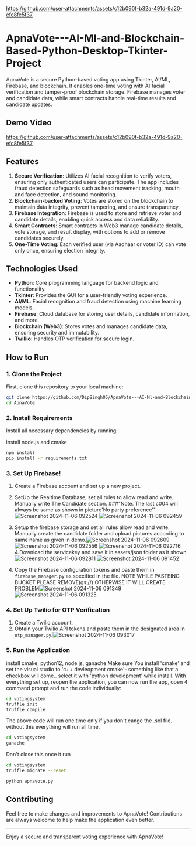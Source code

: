 https://github.com/user-attachments/assets/c12b090f-b32a-491d-9a20-efc8fe5f37

# ApnaVote---AI-Ml-and-Blockchain-Based-Python-Desktop-Tkinter-Project
ApnaVote is a secure Python-based voting app using Tkinter, AI/ML, Firebase, and blockchain. It enables one-time voting with AI facial verification and tamper-proof blockchain storage. Firebase manages voter and candidate data, while smart contracts handle real-time results and candidate updates.

## Demo Video

https://github.com/user-attachments/assets/c12b090f-b32a-491d-9a20-efc8fe5f37

## Features

1. **Secure Verification**: Utilizes AI facial recognition to verify voters, ensuring only authenticated users can participate. The app includes fraud detection safeguards such as head movement tracking, mouth and face detection, and sound monitoring.
2. **Blockchain-backed Voting**: Votes are stored on the blockchain to maintain data integrity, prevent tampering, and ensure transparency.
3. **Firebase Integration**: Firebase is used to store and retrieve voter and candidate details, enabling quick access and data reliability.
4. **Smart Contracts**: Smart contracts in Web3 manage candidate details, vote storage, and result display, with options to add or remove candidates securely.
5. **One-Time Voting**: Each verified user (via Aadhaar or voter ID) can vote only once, ensuring election integrity.

## Technologies Used

- **Python**: Core programming language for backend logic and functionality.
- **Tkinter**: Provides the GUI for a user-friendly voting experience.
- **AI/ML**: Facial recognition and fraud detection using machine learning models.
- **Firebase**: Cloud database for storing user details, candidate information, and more.
- **Blockchain (Web3)**: Stores votes and manages candidate data, ensuring security and immutability.
- **Twillio**: Handles OTP verification for secure login.

## How to Run

### 1. Clone the Project

First, clone this repository to your local machine:

```bash
git clone https://github.com/DipSingh05/ApnaVote---AI-Ml-and-Blockchain-Based-Python-Desktop-Tkinter-Project.git
cd ApnaVote
```

### 2. Install Requirements

Install all necessary dependencies by running:

install node.js and cmake

```bash
npm install
pip install -r requirements.txt
```

### 3. Set Up Firebase!
1. Create a Firebase account and set up a new project.
2. SetUp the Realtime Database, set all rules to allow read and write. Manually write The Candidate section. ###"Note. The last c004 will always be same as shown in picture'No party preference'"![Screenshot 2024-11-06 092524](https://github.com/user-attachments/assets/3ecd12af-f265-43bd-852e-3c9e1ab66ade)
![Screenshot 2024-11-06 092459](https://github.com/user-attachments/assets/ddda40bb-f0a2-4d76-bdbd-a565aa963a33)
3. Setup the firebase storage and set all rules allow read and write. Manually create the candidate folder and upload pictures according to same name as given in demo.![Screenshot 2024-11-06 092609](https://github.com/user-attachments/assets/688bc890-4c43-4b85-8714-5c0bf5792722)
![Screenshot 2024-11-06 092556](https://github.com/user-attachments/assets/33fb4fd7-0143-453c-a4da-7034d0a3d871)
![Screenshot 2024-11-06 092716](https://github.com/user-attachments/assets/8fdad0a6-1e54-43cc-85ba-52722ddb5e34)
4.Download the servicekey and save it in assets/json folder as it shown.![Screenshot 2024-11-06 092811](https://github.com/user-attachments/assets/e3794d43-e551-4a41-bbc5-99ab5a679902)
![Screenshot 2024-11-06 091452](https://github.com/user-attachments/assets/6570ba08-abb9-44ef-ad95-056ef25a905f)

5. Copy the Firebase configuration tokens and paste them in `firebase_manager.py` as specified in the file. NOTE WHILE PASTEING BUCKET PLEASE REMOVE(gs://) OTHERWISE IT WILL CREATE PROBLEM![Screenshot 2024-11-06 091349](https://github.com/user-attachments/assets/5cc34562-a272-4178-8b55-575af25d9a6a)
![Screenshot 2024-11-06 091325](https://github.com/user-attachments/assets/d47335d1-2f2d-4bc8-a7c4-191c7df509f6)


### 4. Set Up Twilio for OTP Verification

1. Create a Twilio account.
2. Obtain your Twilio API tokens and paste them in the designated area in `otp_manager.py`.![Screenshot 2024-11-06 093017](https://github.com/user-attachments/assets/a1c6f9be-5930-4ee0-9cc0-7d42176c46b9)


### 5. Run the Application
install cmake, python12, node.js, ganache
Make sure You install 'cmake' and set the visual studio to 'c++ devleopment cmake'- something like that a checkbox will come.. select it with 'python development' while install.
With everything set up, reopen the application, you can now run the app, open 4 command prompt and run the code individually:

```bash
cd votingsystem
truffle init
truffle compile
```
The above code will run one time only if you don't cange the .sol file. without this everything will run all time.

 ```bash
cd votingsystem
ganache
```
Don't close this once it run

 ```bash
cd votingsystem
truffle migrate --reset
```

 ```bash
python apnavote.py
```

## Contributing

Feel free to make changes and improvements to ApnaVote! Contributions are always welcome to help make the application even better.

---

Enjoy a secure and transparent voting experience with ApnaVote!
